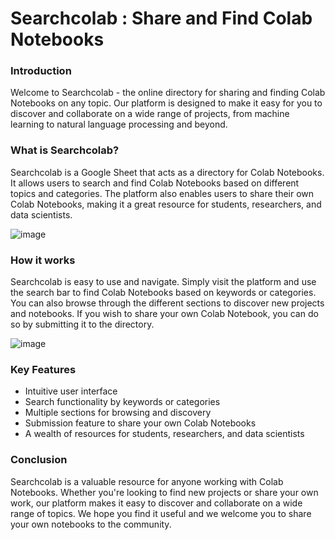 # Searchcolab : Share and Find Colab Notebooks
### Introduction
Welcome to Searchcolab - the online directory for sharing and finding Colab Notebooks on any topic. Our platform is designed to make it easy for you to discover and collaborate on a wide range of projects, from machine learning to natural language processing and beyond.

### What is Searchcolab?
Searchcolab is a Google Sheet that acts as a directory for Colab Notebooks. It allows users to search and find Colab Notebooks based on different topics and categories. The platform also enables users to share their own Colab Notebooks, making it a great resource for students, researchers, and data scientists.

![image](https://user-images.githubusercontent.com/72146140/214035508-db25aed8-1470-478c-a266-295f9b6435f8.png)

### How it works
Searchcolab is easy to use and navigate. Simply visit the platform and use the search bar to find Colab Notebooks based on keywords or categories. You can also browse through the different sections to discover new projects and notebooks. If you wish to share your own Colab Notebook, you can do so by submitting it to the directory.

![image](https://user-images.githubusercontent.com/72146140/214037042-0aaabe98-c35e-44da-8b00-bd5c0c56eae2.png)

### Key Features
<ul>
  <li>Intuitive user interface</li>
  <li>Search functionality by keywords or categories</li>
  <li>Multiple sections for browsing and discovery</li>
  <li>Submission feature to share your own Colab Notebooks</li>
  <li>A wealth of resources for students, researchers, and data scientists</li>
</ul>

### Conclusion
Searchcolab is a valuable resource for anyone working with Colab Notebooks. Whether you're looking to find new projects or share your own work, our platform makes it easy to discover and collaborate on a wide range of topics. We hope you find it useful and we welcome you to share your own notebooks to the community.
